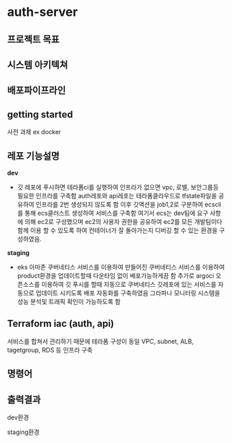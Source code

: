 # auth-server

## 프로젝트 목표

## 시스템 아키텍쳐

## 배포파이프라인

## getting started
사전 과제 ex docker

## 레포 기능설명
**dev**
- 깃 레포에 푸시하면 테라폼ci를 실행하여  인프라가 없으면 vpc, 로밸, 보안그룹등 필요한 인프라를 구축함
auth레포와 api레포는 테라폼클라우드로 tfstate파일을 공유하여 인프라를 2번 생성되지 않도록 함 이후 
깃액션을 job1,2로 구분하여  ecscli를 통해 ecs클러스트 생성하여 서비스를 구축함 
여기서 ecs는 dev팀에 요구 사항에 의해 ec2로 구성했으며 ec2의 사용자 권한을 공유하여 ec2를 모든 개발팀이다함께 이용 할 수 있도록 하여 컨테이너가 잘 돌아가는지 디버깅 할 수 있는 환경을 구성하였음.

**staging**
- eks 아마존 쿠버네티스 서비스를 이용하여 만들어진 쿠버네티스 서비스를 이용하여 product환경을 업데이트할때 다운타임 없이 배포가능하게끔 함
추가로 argoci 오픈소스를 이용하여 깃 푸시를 할때 자동으로 쿠버네티스 깃레포에 있는 서비스를 자동으로 업데이트 시키도록 배포 자동화를 구축하였음
그라파나 모니터링 시스템을 성능 분석및 트래픽 확인이 가능하도록 함


## Terraform iac (auth, api)
서비스를 합쳐서 관리하기 때문에 테라폼 구성이 동일
VPC, subnet, ALB, tagetgroup, RDS 등 인프라 구축

## 명령어

## 출력결과
dev환경

staging환경





